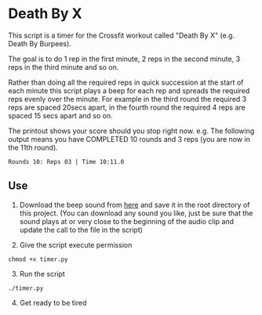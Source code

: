 # Death By X

This script is a timer for the Crossfit workout called "Death By X"
(e.g. Death By Burpees).

The goal is to do 1 rep in the first minute, 2 reps in the second
minute, 3 reps in the third minute and so on.

Rather than doing all the required reps in quick succession at the
start of each minute this script plays a beep for each rep and spreads
the required reps evenly over the minute. For example in the third
round the required 3 reps are spaced 20secs apart, in the fourth round
the required 4 reps are spaced 15 secs apart and so on.

The printout shows your score should you stop right now.  e.g. The
following output means you have COMPLETED 10 rounds and 3 reps (you
are now in the 11th round).
```
Rounds 10: Reps 03 | Time 10:11.0
```

## Use

1. Download the beep sound from
[here](https://www.soundjay.com/button/sounds/beep-09.mp3) and save it
in the root directory of this project. (You can download any sound you
like, just be sure that the sound plays at or very close to the
beginning of the audio clip and update the call to the file in the script)

2. Give the script execute permission
```
chmod +x timer.py
```

3. Run the script
```
./timer.py
```

4. Get ready to be tired


